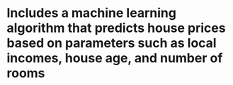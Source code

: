 # Includes a machine learning algorithm that predicts house prices based on parameters such as local incomes, house age, and number of rooms
